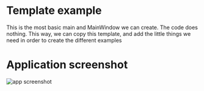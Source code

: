 # Template example
This is the most basic main and MainWindow we can create. The code does nothing.
This way, we can copy this template, and add the little things we need in
order to create the different examples

# Application screenshot
![app screenshot](/PyQtExamples/00_TemplateExample/images/TemplateMainWindow.png)